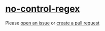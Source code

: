 [no-control-regex](https://eslint.org/docs/rules/no-control-regex)
==================================================================
Please [open an issue](https://github.com/professional-js/eslint-config/issues/new)
or [create a pull request](https://github.com/professional-js/eslint-config/edit/main/src/rules-configurations/eslint/no-control-regex.md)
